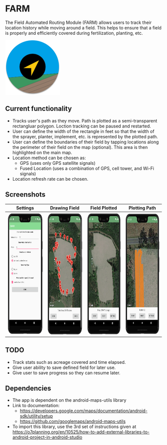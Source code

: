 # FARM
The Field Automated Routing Module (FARM) allows users to track their location history while moving around a field. This helps to ensure that a field is properly and efficiently covered during fertilization, planting, etc.

<img src="./images/logo.png" width="176" height="176">

## Current functionality
* Tracks user's path as they move. Path is plotted as a semi-transparent rectangluar polygon. Loction tracking can be paused and restarted.
* User can define the width of the rectangle in feet so that the width of the sprayer, planter, implement, etc. is represented by the plotted path.
* User can define the boundaries of their field by tapping locations along the perimeter of their field on the map (optional). This area is then highlighted on the main map.
* Location method can be chosen as:
    * GPS (uses only GPS satellite signals)
    * Fused Location (uses a combination of GPS, cell tower, and Wi-Fi signals)
* Location refresh rate can be chosen.
## Screenshots
Settings            | Drawing Field     | Field Plotted     | Plotting Path     |
:------------------:|:-----------------:|:-----------------:|:------------------:
<img src="./images/settings.png" width="189" height="393"> | <img src="./images/drawField.png" width="189" height="393"> | <img src="./images/Ready.png" width="189" height="393"> | <img src="./images/Path.png" width="189" height="393">
## TODO
* Track stats such as acreage covered and time elapsed.
* Give user ability to save defined field for later use.
* Give user to save progress so they can resume later.
## Dependencies
* The app is dependent on the android-maps-utils library
* Link to documentation: 
    * https://developers.google.com/maps/documentation/android-sdk/utility/setup
    * https://github.com/googlemaps/android-maps-utils
* To import this library, use the 3rd set of instructions given at https://o7planning.org/en/10525/how-to-add-external-libraries-to-android-project-in-android-studio
